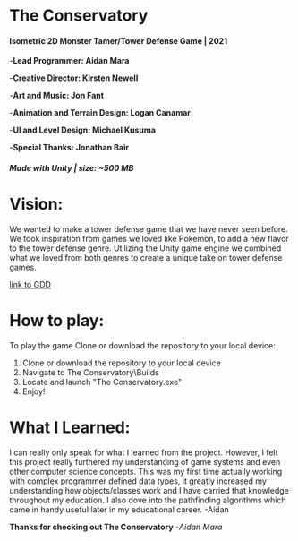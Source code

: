 # The Conservatory

#### Isometric 2D Monster Tamer/Tower Defense Game | 2021

-**Lead Programmer: Aidan Mara**

-**Creative Director: Kirsten Newell**

-**Art and Music: Jon Fant**

-**Animation and Terrain Design: Logan Canamar**

-**UI and Level Design: Michael Kusuma**

-**Special Thanks: Jonathan Bair**

 
##### Made with Unity | size: ~500 MB

# Vision:

We wanted to make a tower defense game that we have never seen before. We took inspiration from games we loved like Pokemon, to add a new flavor to the tower defense genre. Utilizing the Unity game engine we combined what we loved from both genres to create a unique take on tower defense games.

[link to GDD](https://docs.google.com/document/d/1ARP9EtpGcJZm_0r6clcWlXZaTlYPqGEk5oOFanDzqsQ/edit?usp=sharing)

# How to play:

To play the game Clone or download the repository to your local device:

1. Clone or download the repository to your local device
2. Navigate to The Conservatory\Builds
3. Locate and launch "The Conservatory.exe" 
4. Enjoy!

# What I Learned:

I can really only speak for what I learned from the project. However, I felt this project really furthered my understanding of game systems and even other computer science concepts. This was my first time actually working with complex programmer defined data types, it greatly increased my understanding how objects/classes work and I have carried that knowledge throughout my education. I also dove into the pathfinding algorithms which came in handy useful later in my educational career. -Aidan

**Thanks for checking out The Conservatory**
-*Aidan Mara*
